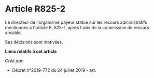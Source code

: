 # Article R825-2

Le directeur de l'organisme payeur statue sur les recours administratifs mentionnés à l'article R. 825-1, après l'avis de la
commission de recours amiable.

Ses décisions sont motivées.

**Liens relatifs à cet article**

_Créé par_:

  - Décret n°2019-772 du 24 juillet 2019 - art.
